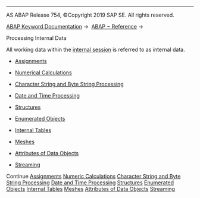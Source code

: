   

* * *

AS ABAP Release 754, ©Copyright 2019 SAP SE. All rights reserved.

[ABAP Keyword Documentation](https://help.sap.com/doc/abapdocu_754_index_htm/7.54/en-US/abenabap.htm) →  [ABAP − Reference](https://help.sap.com/doc/abapdocu_754_index_htm/7.54/en-US/abenabap_reference.htm) → 

Processing Internal Data

All working data within the [internal session](https://help.sap.com/doc/abapdocu_754_index_htm/7.54/en-US/abeninternal_session_glosry.htm "Glossary Entry") is referred to as internal data.

-   [Assignments](https://help.sap.com/doc/abapdocu_754_index_htm/7.54/en-US/abenvalue_assignments.htm)

-   [Numerical Calculations](https://help.sap.com/doc/abapdocu_754_index_htm/7.54/en-US/abencompute_expressions.htm)

-   [Character String and Byte String Processing](https://help.sap.com/doc/abapdocu_754_index_htm/7.54/en-US/abenabap_data_string.htm)

-   [Date and Time Processing](https://help.sap.com/doc/abapdocu_754_index_htm/7.54/en-US/abendate_time_processing.htm)

-   [Structures](https://help.sap.com/doc/abapdocu_754_index_htm/7.54/en-US/abendata_objects_structure.htm)

-   [Enumerated Objects](https://help.sap.com/doc/abapdocu_754_index_htm/7.54/en-US/abenenumerated_types_usage.htm)

-   [Internal Tables](https://help.sap.com/doc/abapdocu_754_index_htm/7.54/en-US/abenitab.htm)

-   [Meshes](https://help.sap.com/doc/abapdocu_754_index_htm/7.54/en-US/abenabap_meshes.htm)

-   [Attributes of Data Objects](https://help.sap.com/doc/abapdocu_754_index_htm/7.54/en-US/abendescribe_field.htm)

-   [Streaming](https://help.sap.com/doc/abapdocu_754_index_htm/7.54/en-US/abenstreaming.htm)

Continue
[Assignments](https://help.sap.com/doc/abapdocu_754_index_htm/7.54/en-US/abenvalue_assignments.htm)
[Numeric Calculations](https://help.sap.com/doc/abapdocu_754_index_htm/7.54/en-US/abencompute_expressions.htm)
[Character String and Byte String Processing](https://help.sap.com/doc/abapdocu_754_index_htm/7.54/en-US/abenabap_data_string.htm)
[Date and Time Processing](https://help.sap.com/doc/abapdocu_754_index_htm/7.54/en-US/abendate_time_processing.htm)
[Structures](https://help.sap.com/doc/abapdocu_754_index_htm/7.54/en-US/abendata_objects_structure.htm)
[Enumerated Objects](https://help.sap.com/doc/abapdocu_754_index_htm/7.54/en-US/abenenumerated_types_usage.htm)
[Internal Tables](https://help.sap.com/doc/abapdocu_754_index_htm/7.54/en-US/abenitab.htm)
[Meshes](https://help.sap.com/doc/abapdocu_754_index_htm/7.54/en-US/abenabap_meshes.htm)
[Attributes of Data Objects](https://help.sap.com/doc/abapdocu_754_index_htm/7.54/en-US/abendescribe_field.htm)
[Streaming](https://help.sap.com/doc/abapdocu_754_index_htm/7.54/en-US/abenstreaming.htm)